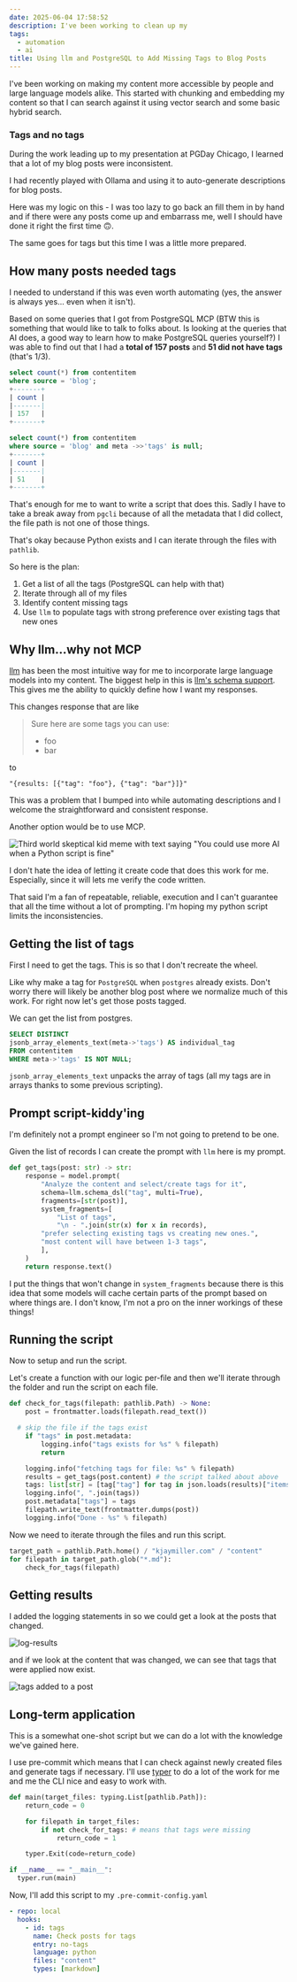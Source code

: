 ```yaml
---
date: 2025-06-04 17:58:52
description: I've been working to clean up my
tags:
  - automation
  - ai
title: Using llm and PostgreSQL to Add Missing Tags to Blog Posts
---
```


I've been working on making my content more accessible by people and large language models alike.
This started with chunking and embedding my content so that I can search against it using
vector search and some basic hybrid search.

### Tags and no tags

During the work leading up to my presentation at PGDay Chicago, I learned that a lot of my blog posts were inconsistent.

I had recently played with Ollama and using it to auto-generate descriptions for blog posts.

Here was my logic on this - I was too lazy to go back an fill them in by hand and if there were any posts come up and
embarrass me, well I should have done it right the first time 🙃.

The same goes for tags but this time I was a little more prepared.

## How many posts needed tags

I needed to understand if this was even worth automating (yes, the answer is always yes... even when it isn't).

Based on some queries that I got from PostgreSQL MCP (BTW this is something that would like to talk to folks about.
Is looking at the queries that AI does, a good way to learn how to make PostgreSQL queries yourself?)
I was able to find out that I had a **total of 157 posts** and **51 did not have tags** (that's 1/3).

```sql
select count(*) from contentitem
where source = 'blog';
+-------+
| count |
|-------|
| 157   |
+-------+

select count(*) from contentitem
where source = 'blog' and meta ->>'tags' is null;
+-------+
| count |
|-------|
| 51    |
+-------+
```

That's enough for me to want to write a script that does this. Sadly I have to take a break away from `pgcli` because
of all the metadata that I did collect, the file path is not one of those things.

That's okay because Python exists and I can iterate through the files with `pathlib`.

So here is the plan:

1. Get a list of all the tags (PostgreSQL can help with that)
2. Iterate through all of my files
3. Identify content missing tags
4. Use `llm` to populate tags with strong preference over existing tags that new ones

## Why llm...why not MCP

[llm](https://github.com/simonw/llm) has been the most intuitive way for me to incorporate large language models
into my content. The biggest help in this is [llm's schema support](https://llm.datasette.io/en/stable/python-api.html#schemas).
This gives me the ability to quickly define how I want my responses.

This changes response that are like

> Sure here are some tags you can use:
>
> - foo
> - bar

to

`"{results: [{"tag": "foo"}, {"tag": "bar"}]}"`

This was a problem that I bumped into while automating descriptions and I welcome the straightforward and
consistent response.

Another option would be to use MCP.

![Third world skeptical kid meme with text saying "You could use more AI when a Python script is fine"](https://jmblogstorrage.blob.core.windows.net/media/third-world-skeptical-kid-use-ai-not-python.jpg)

I don't hate the idea of letting it create code that does this work for me. Especially, since it will lets me verify
the code written.

That said I'm a fan of repeatable, reliable, execution and I can't guarantee that all the time without a lot of
prompting. I'm hoping my python script limits the inconsistencies.

## Getting the list of tags

First I need to get the tags. This is so that I don't recreate the wheel.

Like why make a tag for `PostgreSQL` when `postgres` already exists. Don't worry there will likely be another blog
post where we normalize much of this work. For right now let's get those posts tagged.

We can get the list from postgres.

```SQL
SELECT DISTINCT
jsonb_array_elements_text(meta->'tags') AS individual_tag
FROM contentitem
WHERE meta->'tags' IS NOT NULL;
```

`jsonb_array_elements_text` unpacks the array of tags (all my tags are in arrays thanks to some previous scripting).

## Prompt script-kiddy'ing

I'm definitely not a prompt engineer so I'm not going to pretend to be one.

Given the list of records I can create the prompt with `llm` here is my prompt.

```python
def get_tags(post: str) -> str:
    response = model.prompt(
        "Analyze the content and select/create tags for it",
        schema=llm.schema_dsl("tag", multi=True),
        fragments=[str(post)],
        system_fragments=[
            "List of tags",
            "\n - ".join(str(x) for x in records),
        "prefer selecting existing tags vs creating new ones.",
        "most content will have between 1-3 tags",
        ],
    )
    return response.text()
```

I put the things that won't change in `system_fragments` because there is this idea that some models will cache certain
parts of the prompt based on where things are. I don't know, I'm not a pro on the inner workings of these things!

## Running the script

Now to setup and run the script.

Let's create a function with our logic per-file and then we'll iterate through the folder and run the script on each
file.

```python
def check_for_tags(filepath: pathlib.Path) -> None:
    post = frontmatter.loads(filepath.read_text())

  # skip the file if the tags exist
    if "tags" in post.metadata:
        logging.info("tags exists for %s" % filepath)
        return

    logging.info("fetching tags for file: %s" % filepath)
    results = get_tags(post.content) # the script talked about above
    tags: list[str] = [tag["tag"] for tag in json.loads(results)["items"]]
    logging.info(", ".join(tags))
    post.metadata["tags"] = tags
    filepath.write_text(frontmatter.dumps(post))
    logging.info("Done - %s" % filepath)
```

Now we need to iterate through the files and run this script.

```python
target_path = pathlib.Path.home() / "kjaymiller.com" / "content"
for filepath in target_path.glob("*.md"):
    check_for_tags(filepath)
```

## Getting results

I added the logging statements in so we could get a look at the posts that changed.

![log-results](https://jmblogstorrage.blob.core.windows.net/media/llm-tag-log-output.webp")

and if we look at the content that was changed, we can see that tags that were applied now exist.

![tags added to a post](https://jmblogstorrage.blob.core.windows.net/media/llm-tag-content-with-tags.webp)

## Long-term application

This is a somewhat one-shot script but we can do a lot with the knowledge we've gained here.

I use pre-commit which means that I can check against newly created files and generate tags if necessary. I'll use
[typer](https://typer.tiangolo.com) to do a lot of the work for me and me the CLI nice and easy to work with.

```python
def main(target_files: typing.List[pathlib.Path]):
    return_code = 0

    for filepath in target_files:
        if not check_for_tags: # means that tags were missing
            return_code = 1

    typer.Exit(code=return_code)

if __name__ == "__main__":
  typer.run(main)
```

Now, I'll add this script to my `.pre-commit-config.yaml`

```yaml
- repo: local
  hooks:
    - id: tags
      name: Check posts for tags
      entry: no-tags
      language: python
      files: "content"
      types: [markdown]
```
